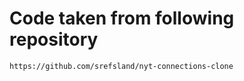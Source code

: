 # Code taken from following repository

```
https://github.com/srefsland/nyt-connections-clone

```

